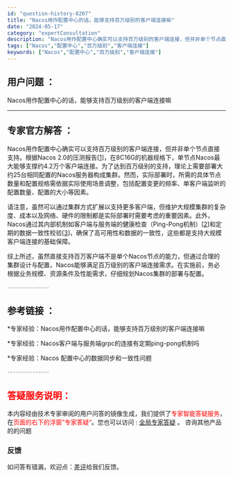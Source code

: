 ```yaml
---
id: "question-history-8207"
title: "Nacos用作配置中心的话，能够支持百万级别的客户端连接嘛"
date: "2024-05-17"
category: "expertConsultation"
description: "Nacos用作配置中心确实可以支持百万级别的客户端连接，但并非单个节点直接支持。根据Nacos 2.0的压测报告[[1](https://nacos.io/docs/latest/guide/admin/nacos2-config-benchmark/)]，在8C16G的机器规格下，单节点Nacos"
tags: ["Nacos","配置中心","百万级别","客户端连接"]
keywords: ["Nacos","配置中心","百万级别","客户端连接"]
---
```


## 用户问题 ： 
 Nacos用作配置中心的话，能够支持百万级别的客户端连接嘛  

---------------
## 专家官方解答 ：

Nacos用作配置中心确实可以支持百万级别的客户端连接，但并非单个节点直接支持。根据Nacos 2.0的压测报告[[1](https://nacos.io/docs/latest/guide/admin/nacos2-config-benchmark/)]，在8C16G的机器规格下，单节点Nacos最大能够支撑约4.2万个客户端连接。为了达到百万级别的支持，理论上需要部署大约25台相同配置的Nacos服务器构成集群。然而，实际部署时，所需的具体节点数量和配置规格需依据实际使用场景调整，包括配置变更的频率、单客户端监听的配置数量、配置的大小等因素。

请注意，虽然可以通过集群方式扩展以支持更多客户端，但维护大规模集群的复杂度、成本以及网络、硬件的限制都是实际部署时需要考虑的重要因素。此外，Nacos通过其内部机制如客户端与服务端的健康检查（Ping-Pong机制）[[2](#VybQ2)]和定期的数据一致性校验[[3](#Zf3d4)]，确保了高可用性和数据的一致性，这些都是支持大规模客户端连接的基础保障。

综上所述，虽然直接支持百万客户端不是单个Nacos节点的能力，但通过合理的集群设计与配置，Nacos能够满足百万级别的客户端连接需求。在实施前，务必根据业务规模、资源条件及性能需求，仔细规划Nacos集群的部署与配置。


<font color="#949494">---------------</font> 


## 参考链接 ：

*专家经验：Nacos用作配置中心的话，能够支持百万级别的客户端连接嘛 
 
 *专家经验：Nacos客户端与服务端grpc的连接有定期ping-pong机制吗 
 
 *专家经验：Nacos 配置中心的数据同步和一致性问题 


 <font color="#949494">---------------</font> 
 


## <font color="#FF0000">答疑服务说明：</font> 

本内容经由技术专家审阅的用户问答的镜像生成，我们提供了<font color="#FF0000">专家智能答疑服务</font>，在<font color="#FF0000">页面的右下的浮窗”专家答疑“</font>。您也可以访问 : [全局专家答疑](https://answer.opensource.alibaba.com/docs/intro) 。 咨询其他产品的的问题

### 反馈
如问答有错漏，欢迎点：[差评](https://ai.nacos.io/user/feedbackByEnhancerGradePOJOID?enhancerGradePOJOId=13565)给我们反馈。

